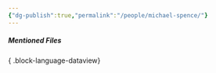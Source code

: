 ```yaml
---
{"dg-publish":true,"permalink":"/people/michael-spence/"}
---
```


##### Mentioned Files

{ .block-language-dataview}